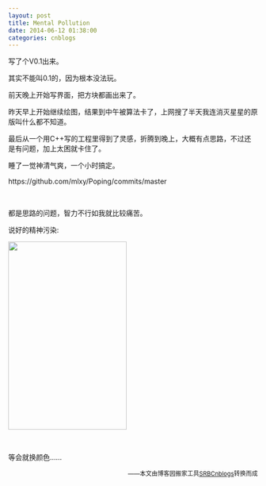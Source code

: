 ```yaml
---
layout: post
title: Mental Pollution
date: 2014-06-12 01:38:00
categories: cnblogs
---
```


<p>写了个V0.1出来。</p>
<p>其实不能叫0.1的，因为根本没法玩。</p>
<p>前天晚上开始写界面，把方块都画出来了。</p>
<p>昨天早上开始继续绘图，结果到中午被算法卡了，上网搜了半天我连消灭星星的原版叫什么都不知道。</p>
<p>最后从一个用C++写的工程里得到了灵感，折腾到晚上，大概有点思路，不过还是有问题，加上太困就卡住了。</p>
<p>睡了一觉神清气爽，一个小时搞定。</p>
<p>https://github.com/mlxy/Poping/commits/master</p>
<p>&nbsp;</p>
<p>都是思路的问题，智力不行如我就比较痛苦。</p>
<p>说好的精神污染:</p>
<p><img src="http://ww3.sinaimg.cn/large/69209b85gw1ehb2ycuxvmj206n0aj74l.jpg" alt="" width="239" height="379" /></p>
<p>&nbsp;</p>
<p>等会就换颜色&hellip;&hellip;</p>

<p align=right><span style="font-size: 12px">——本文由博客园搬家工具<a href="https://github.com/mlxy/SRBCnblogs">SRBCnblogs</a>转换而成</span></p>